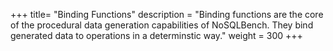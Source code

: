 +++
title= "Binding Functions"
description = "Binding functions are the core of the procedural data generation capabilities of NoSQLBench. They bind generated data to operations in a determinstic way."
weight = 300
+++
